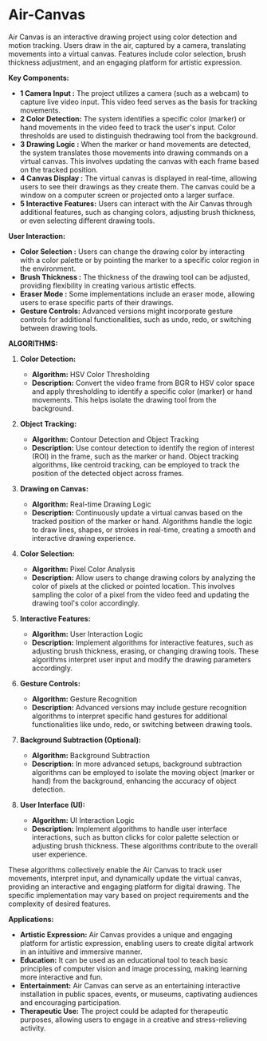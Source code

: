 # Air-Canvas
Air Canvas is an interactive drawing project using color detection and motion tracking. Users draw in the air, captured by a camera, translating movements into a virtual canvas. Features include color selection, brush thickness adjustment, and an engaging platform for artistic expression.

**Key Components:**

- **1 Camera Input   :**   The project utilizes a camera (such as a webcam) to capture live video input. This video feed serves as the basis for tracking movements.
- **2 Color Detection:** The system identifies a specific color (marker) or hand movements in the video feed to track the user's input. Color thresholds are used to distinguish                            thedrawing tool from the background.
- **3 Drawing Logic  :** When the marker or hand movements are detected, the system translates those movements into drawing commands on a virtual canvas. This involves updating                            the canvas with each frame based on the tracked position.
- **4 Canvas Display :** The virtual canvas is displayed in real-time, allowing users to see their drawings as they create them. The canvas could be a window on a computer screen                           or projected onto a larger surface.
- **5 Interactive Features:** Users can interact with the Air Canvas through additional features, such as changing colors, adjusting brush thickness, or even selecting different                                 drawing tools.

**User Interaction:**

- **Color Selection :** Users can change the drawing color by interacting with a color palette or by pointing the marker to a specific color region in the environment.
- **Brush Thickness :** The thickness of the drawing tool can be adjusted, providing flexibility in creating various artistic effects.
- **Eraser Mode     :** Some implementations include an eraser mode, allowing users to erase specific parts of their drawings.
- **Gesture Controls:** Advanced versions might incorporate gesture controls for additional functionalities, such as undo, redo, or switching between drawing tools.

 **ALGORITHMS:**

1. **Color Detection:**
   - **Algorithm:** HSV Color Thresholding
   - **Description:** Convert the video frame from BGR to HSV color space and apply thresholding to identify a specific color (marker) or hand movements. This helps isolate the drawing tool from the background.

2. **Object Tracking:**
   - **Algorithm:** Contour Detection and Object Tracking
   - **Description:** Use contour detection to identify the region of interest (ROI) in the frame, such as the marker or hand. Object tracking algorithms, like centroid tracking, can be employed to track the position of the detected object across frames.

3. **Drawing on Canvas:**
   - **Algorithm:** Real-time Drawing Logic
   - **Description:** Continuously update a virtual canvas based on the tracked position of the marker or hand. Algorithms handle the logic to draw lines, shapes, or strokes in real-time, creating a smooth and interactive drawing experience.

4. **Color Selection:**
   - **Algorithm:** Pixel Color Analysis
   - **Description:** Allow users to change drawing colors by analyzing the color of pixels at the clicked or pointed location. This involves sampling the color of a pixel from the video feed and updating the drawing tool's color accordingly.

5. **Interactive Features:**
   - **Algorithm:** User Interaction Logic
   - **Description:** Implement algorithms for interactive features, such as adjusting brush thickness, erasing, or changing drawing tools. These algorithms interpret user input and modify the drawing parameters accordingly.
  
6. **Gesture Controls:**
   - **Algorithm:** Gesture Recognition
   - **Description:** Advanced versions may include gesture recognition algorithms to interpret specific hand gestures for additional functionalities like undo, redo, or switching between drawing tools.

7. **Background Subtraction (Optional):**
   - **Algorithm:** Background Subtraction
   - **Description:** In more advanced setups, background subtraction algorithms can be employed to isolate the moving object (marker or hand) from the background, enhancing the accuracy of object detection.

8. **User Interface (UI):**
   - **Algorithm:** UI Interaction Logic
   - **Description:** Implement algorithms to handle user interface interactions, such as button clicks for color palette selection or adjusting brush thickness. These algorithms contribute to the overall user experience.

These algorithms collectively enable the Air Canvas to track user movements, interpret input, and dynamically update the virtual canvas, providing an interactive and engaging platform for digital drawing. The specific implementation may vary based on project requirements and the complexity of desired features.

**Applications:**

- **Artistic Expression:** Air Canvas provides a unique and engaging platform for artistic expression, enabling users to create digital artwork in an intuitive and immersive                                  manner.
- **Education:**           It can be used as an educational tool to teach basic principles of computer vision and image processing, making learning more interactive and fun.
- **Entertainment:**       Air Canvas can serve as an entertaining interactive installation in public spaces, events, or museums, captivating audiences and encouraging                                        participation.
- **Therapeutic Use:**     The project could be adapted for therapeutic purposes, allowing users to engage in a creative and stress-relieving activity.
